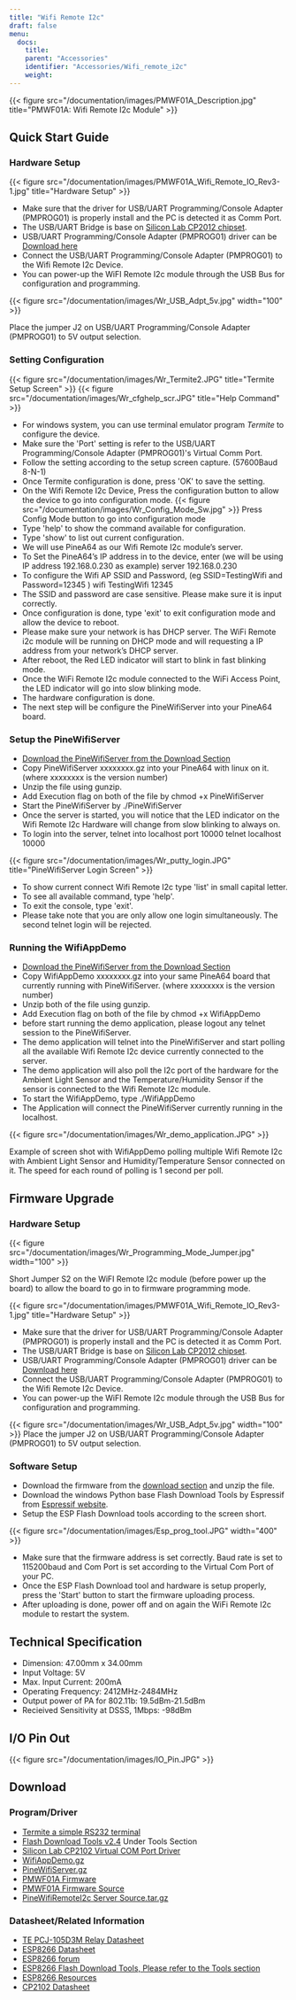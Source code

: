 ```yaml
---
title: "Wifi Remote I2c"
draft: false
menu:
  docs:
    title:
    parent: "Accessories"
    identifier: "Accessories/Wifi_remote_i2c"
    weight:
---
```


{{< figure src="/documentation/images/PMWF01A_Description.jpg" title="PMWF01A: Wifi Remote I2c Module" >}}

## Quick Start Guide

### Hardware Setup
{{< figure src="/documentation/images/PMWF01A_Wifi_Remote_IO_Rev3-1.jpg" title="Hardware Setup" >}}

* Make sure that the driver for USB/UART Programming/Console Adapter (PMPROG01) is properly install and the PC is detected it as Comm Port.
* The USB/UART Bridge is base on [Silicon Lab CP2012 chipset](http://www.silabs.com/products/interface/usb-bridges/classic-usb-bridges/Pages/usb-to-uart-bridge.aspx).
* USB/UART Programming/Console Adapter (PMPROG01) driver can be [Download here](https://www.silabs.com/products/mcu/Pages/USBtoUARTBridgeVCPDrivers.aspx)
* Connect the USB/UART Programming/Console Adapter (PMPROG01) to the Wifi Remote I2c Device.
* You can power-up the WiFI Remote I2c module through the USB Bus for configuration and programming.

{{< figure src="/documentation/images/Wr_USB_Adpt_5v.jpg" width="100" >}}

Place the jumper J2 on USB/UART Programming/Console Adapter (PMPROG01) to 5V output selection.

### Setting Configuration

{{< figure src="/documentation/images/Wr_Termite2.JPG" title="Termite Setup Screen" >}}
{{< figure src="/documentation/images/Wr_cfghelp_scr.JPG" title="Help Command" >}}

* For windows system, you can use terminal emulator program _Termite_ to configure the device.
* Make sure the 'Port' setting is refer to the USB/UART Programming/Console Adapter (PMPROG01)'s Virtual Comm Port.
* Follow the setting according to the setup screen capture. (57600Baud 8-N-1)
* Once Termite configuration is done, press 'OK' to save the setting.
* On the Wifi Remote I2c Device, Press the configuration button to allow the device to go into configuration mode.
{{< figure src="/documentation/images/Wr_Config_Mode_Sw.jpg" >}}
Press Config Mode button to go into configuration mode
* Type 'help' to show the command available for configuration.
* Type 'show' to list out current configuration.
* We will use PineA64 as our Wifi Remote I2c module’s server.
* To Set the PineA64’s IP address in to the device, enter (we will be using IP address 192.168.0.230 as example)
   server 192.168.0.230
* To configure the Wifi AP SSID and Password, (eg SSID=TestingWifi and Password=12345 )
   wifi TestingWifi 12345
* The SSID and password are case sensitive. Please make sure it is input correctly.
* Once configuration is done, type 'exit' to exit configuration mode and allow the device to reboot.
* Please make sure your network is has DHCP server. The WiFi Remote i2c module will be running on DHCP mode and will requesting a IP address from your network’s DHCP server.
* After reboot, the Red LED indicator will start to blink in fast blinking mode.
* Once the WiFi Remote I2c module connected to the WiFi Access Point, the LED indicator will go into slow blinking mode.
* The hardware configuration is done.
* The next step will be configure the PineWifiServer into your PineA64 board.

### Setup the PineWifiServer

* [Download the PineWifiServer from the Download Section](/documentation/Accessories/Wifi_remote_i2c#download)
* Copy PineWifiServer xxxxxxxx.gz  into your PineA64 with linux on it. (where xxxxxxxx is the version number)
* Unzip the file using gunzip.
* Add Execution flag on both of the file by
  chmod +x PineWifiServer
* Start the PineWifiServer by
  ./PineWifiServer
* Once the server is started, you will notice that the LED indicator on the Wifi Remote I2c Hardware will change from slow blinking to always on.
* To login into the server, telnet into localhost port 10000
  telnet localhost 10000

{{< figure src="/documentation/images/Wr_putty_login.JPG" title="PineWifiServer Login Screen" >}}

* To show current connect Wifi Remote I2c type 'list' in small capital letter.
* To see all available command, type 'help'.
* To exit the console, type 'exit'.
* Please take note that you are only allow one login simultaneously. The second telnet login will be rejected.

### Running the WifiAppDemo

* [Download the PineWifiServer from the Download Section](/documentation/Accessories/Wifi_remote_i2c#download)
* Copy WifiAppDemo xxxxxxxx.gz into your same PineA64 board that currently running with PineWifiServer. (where xxxxxxxx is the version number)
* Unzip both of the file using gunzip.
* Add Execution flag on both of the file by
  chmod +x WifiAppDemo
* before start running the demo application, please logout any telnet session to the PineWifiServer.
* The demo application will telnet into the PineWifiServer and start polling all the available Wifi Remote I2c device currently connected to the server.
* The demo application will also poll the I2c port of the hardware for the Ambient Light Sensor and the Temperature/Humidity Sensor if the sensor is connected to the Wifi Remote I2c module.
* To start the WifiAppDemo, type
  ./WifiAppDemo
* The Application will connect the PineWifiServer currently running in the localhost.

{{< figure src="/documentation/images/Wr_demo_application.JPG" >}}

Example of screen shot with WifiAppDemo polling multiple Wifi Remote I2c with Ambient Light Sensor and Humidity/Temperature Sensor connected on it. The speed for each round of polling is 1 second per poll.

## Firmware Upgrade

### Hardware Setup
{{< figure src="/documentation/images/Wr_Programming_Mode_Jumper.jpg" width="100" >}}

Short Jumper S2 on the WiFI Remote I2c module (before power up the board) to allow the board to go in to firmware programming mode.

{{< figure src="/documentation/images/PMWF01A_Wifi_Remote_IO_Rev3-1.jpg" title="Hardware Setup" >}}

* Make sure that the driver for USB/UART Programming/Console Adapter (PMPROG01) is properly install and the PC is detected it as Comm Port.
* The USB/UART Bridge is base on [Silicon Lab CP2012 chipset](http://www.silabs.com/products/interface/usb-bridges/classic-usb-bridges/Pages/usb-to-uart-bridge.aspx).
* USB/UART Programming/Console Adapter (PMPROG01) driver can be [Download here](https://www.silabs.com/products/mcu/Pages/USBtoUARTBridgeVCPDrivers.aspx)
* Connect the USB/UART Programming/Console Adapter (PMPROG01) to the Wifi Remote I2c Device.
* You can power-up the WiFI Remote I2c module through the USB Bus for configuration and programming.

{{< figure src="/documentation/images/Wr_USB_Adpt_5v.jpg" width="100" >}}
Place the jumper J2 on USB/UART Programming/Console Adapter (PMPROG01) to 5V output selection.

### Software Setup

* Download the firmware from the [download section](/documentation/Accessories/Wifi_remote_i2c#download) and unzip the file.
* Download the windows Python base Flash Download Tools by Espressif from [Espressif website](https://espressif.com/en/products/hardware/esp8266ex/resources).
* Setup the ESP Flash Download tools according to the screen short.

{{< figure src="/documentation/images/Esp_prog_tool.JPG" width="400" >}}

* Make sure that the firmware address is set correctly. Baud rate is set to 115200baud and Com Port is set according to the Virtual Com Port of your PC.
* Once the ESP Flash Download tool and hardware is setup properly, press the 'Start' button to start the firmware uploading process.
* After uploading is done, power off and on again the WiFi Remote I2c module to restart the system.

## Technical Specification

* Dimension: 47.00mm x 34.00mm
* Input Voltage: 5V
* Max. Input Current: 200mA
* Operating Frequency: 2412MHz-2484MHz
* Output power of PA for 802.11b: 19.5dBm-21.5dBm
* Recieived Sensitivity at DSSS, 1Mbps: -98dBm

## I/O Pin Out

{{< figure src="/documentation/images/IO_Pin.JPG" >}}

## Download

### Program/Driver
* [Termite a simple RS232 terminal](http://www.compuphase.com/software_termite.htm)
* [Flash Download Tools v2.4](https://espressif.com/en/products/hardware/esp8266ex/resources) Under Tools Section
* [Silicon Lab CP2102 Virtual COM Port Driver](https://www.silabs.com/products/mcu/Pages/USBtoUARTBridgeVCPDrivers.aspx)
* [WifiAppDemo.gz](https://files.pine64.org/doc/POT/WifiAppDemo.gz)
* [PineWifiServer.gz](https://files.pine64.org/doc/POT/PineWifiServer.gz)
* [PMWF01A Firmware](https://files.pine64.org/doc/POT/PMWF01A%20Firmware.zip)
* [PMWF01A Firmware Source](https://files.pine64.org/doc/POT/PMWF01A%20Firmware%20Source.zip)
* [PineWifiRemoteI2c Server Source.tar.gz](https://files.pine64.org/doc/POT/PineWifiRemoteI2c%20Server%20Source.tar.gz)

### Datasheet/Related Information

* [TE PCJ-105D3M Relay Datasheet](http://www.te.com/commerce/DocumentDelivery/DDEController?Action=srchrtrv&DocNm=PCJ_series_relay_data_sheet_E&DocType=DS&DocLang=EN)
* [ESP8266 Datasheet](https://drive.google.com/file/d/0B0cEs0lxTtL3SDdCcWd0LVI2bk0/view?usp=sharing)
* [ESP8266 forum](http://bbs.espressif.com/)
* [ESP8266 Flash Download Tools, Please refer to the Tools section](https://espressif.com/en/products/hardware/esp8266ex/resources)
* [ESP8266 Resources](https://espressif.com/en/products/hardware/esp8266ex/resources)
* [CP2102 Datasheet](https://www.silabs.com/Support%20Documents/TechnicalDocs/CP2102-9.pdf)
